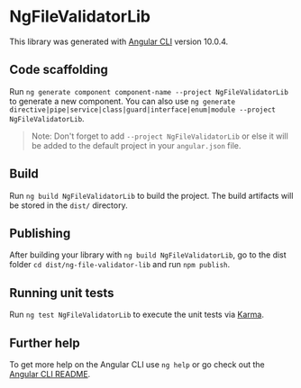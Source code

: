 # NgFileValidatorLib

This library was generated with [Angular CLI](https://github.com/angular/angular-cli) version 10.0.4.

## Code scaffolding

Run `ng generate component component-name --project NgFileValidatorLib` to generate a new component. You can also use `ng generate directive|pipe|service|class|guard|interface|enum|module --project NgFileValidatorLib`.
> Note: Don't forget to add `--project NgFileValidatorLib` or else it will be added to the default project in your `angular.json` file. 

## Build

Run `ng build NgFileValidatorLib` to build the project. The build artifacts will be stored in the `dist/` directory.

## Publishing

After building your library with `ng build NgFileValidatorLib`, go to the dist folder `cd dist/ng-file-validator-lib` and run `npm publish`.

## Running unit tests

Run `ng test NgFileValidatorLib` to execute the unit tests via [Karma](https://karma-runner.github.io).

## Further help

To get more help on the Angular CLI use `ng help` or go check out the [Angular CLI README](https://github.com/angular/angular-cli/blob/master/README.md).
